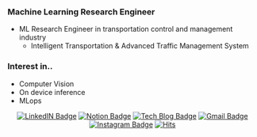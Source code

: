 ### Machine Learning Research Engineer
- ML Research Engineer in transportation control and management industry
  - Intelligent Transportation & Advanced Traffic Management System

### Interest in..
- Computer Vision
- On device inference
- MLops

<div align=center>
  
[![LinkedIN Badge](https://img.shields.io/badge/LinkedIn-0077B5?style=flat-square&logo=linkedin&logoColor=white)](https://www.linkedin.com/in/seungtaek-kim-31031a231/)
[![Notion Badge](https://img.shields.io/badge/-Who_Am_I-000000?logo=Notion)](https://calico-bottle-822.notion.site/SeungTaek-Kim-a5fcba8af40047ffbac8ffe4245beb79)
[![Tech Blog Badge](http://img.shields.io/badge/-Tech%20blog-black?style=flat-square&link=https://medium.com/@seungtaek.kim)](https://blog-st.tistory.com/)
[![Gmail Badge](https://img.shields.io/badge/-Gmail-d14836?style=flat-square&logo=Gmail&logoColor=white&link=mailto:seungtaek.kim.94@gmail.com)](mailto:seungtaek.kim.94@gmail.com)
[![Instagram Badge](https://img.shields.io/badge/-Instagram-dd2a7b?style=flat-square&logo=instagram&logoColor=white&link=https://www.instagram.com/seungtaek__/)](https://www.instagram.com/seungtaek__/) 
[![Hits](https://hits.seeyoufarm.com/api/count/incr/badge.svg?url=https%3A%2F%2Fgithub.com%2Fseungtaek94&count_bg=%232FB7E3&title_bg=%23555555&icon=&icon_color=%23FFFFFF&title=hits&edge_flat=true)](https://github.com/seungtaek94)
  
</div>
